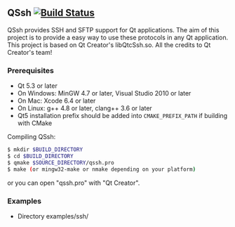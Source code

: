 QSsh [![Build Status](https://travis-ci.org/wang-boyu/QSsh.svg?branch=master)](https://travis-ci.org/wang-boyu/QSsh)
---

QSsh provides SSH and SFTP support for Qt applications. The aim of this project 
is to provide a easy way to use these protocols in any Qt application.
This project is based on Qt Creator's libQtcSsh.so. All the credits to
Qt Creator's team!

### Prerequisites

- Qt 5.3 or later 
- On Windows: MinGW 4.7 or later, Visual Studio 2010 or later
- On Mac: Xcode 6.4 or later
- On Linux: g++ 4.8 or later, clang++ 3.6 or later
- Qt5 installation prefix should be added into `CMAKE_PREFIX_PATH` if building with CMake

Compiling QSsh:

```bash
$ mkdir $BUILD_DIRECTORY
$ cd $BUILD_DIRECTORY
$ qmake $SOURCE_DIRECTORY/qssh.pro
$ make (or mingw32-make or nmake depending on your platform)
```

or you can open "qssh.pro" with "Qt Creator".

### Examples

- Directory examples/ssh/ 
